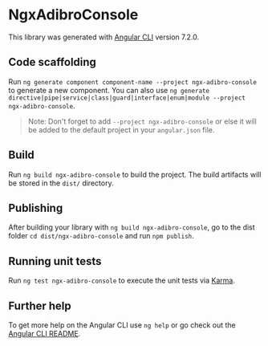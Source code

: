 # NgxAdibroConsole

This library was generated with [Angular CLI](https://github.com/angular/angular-cli) version 7.2.0.

## Code scaffolding

Run `ng generate component component-name --project ngx-adibro-console` to generate a new component. You can also use `ng generate directive|pipe|service|class|guard|interface|enum|module --project ngx-adibro-console`.
> Note: Don't forget to add `--project ngx-adibro-console` or else it will be added to the default project in your `angular.json` file. 

## Build

Run `ng build ngx-adibro-console` to build the project. The build artifacts will be stored in the `dist/` directory.

## Publishing

After building your library with `ng build ngx-adibro-console`, go to the dist folder `cd dist/ngx-adibro-console` and run `npm publish`.

## Running unit tests

Run `ng test ngx-adibro-console` to execute the unit tests via [Karma](https://karma-runner.github.io).

## Further help

To get more help on the Angular CLI use `ng help` or go check out the [Angular CLI README](https://github.com/angular/angular-cli/blob/master/README.md).
